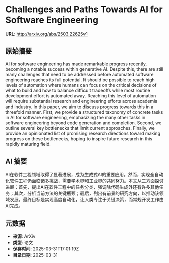 # Challenges and Paths Towards AI for Software Engineering

**URL**: http://arxiv.org/abs/2503.22625v1

## 原始摘要

AI for software engineering has made remarkable progress recently, becoming a
notable success within generative AI. Despite this, there are still many
challenges that need to be addressed before automated software engineering
reaches its full potential. It should be possible to reach high levels of
automation where humans can focus on the critical decisions of what to build
and how to balance difficult tradeoffs while most routine development effort is
automated away. Reaching this level of automation will require substantial
research and engineering efforts across academia and industry. In this paper,
we aim to discuss progress towards this in a threefold manner. First, we
provide a structured taxonomy of concrete tasks in AI for software engineering,
emphasizing the many other tasks in software engineering beyond code generation
and completion. Second, we outline several key bottlenecks that limit current
approaches. Finally, we provide an opinionated list of promising research
directions toward making progress on these bottlenecks, hoping to inspire
future research in this rapidly maturing field.


## AI 摘要

AI在软件工程领域取得了显著进展，成为生成式AI的重要应用。然而，实现全自动化软件工程仍面临诸多挑战，需要学术界和工业界的共同努力。本文从三方面探讨进展：首先，提出AI在软件工程中的任务分类，强调除代码生成外还有许多其他任务；其次，分析当前方法的关键瓶颈；最后，列出有前景的研究方向，以推动该领域发展。最终目标是实现高度自动化，让人类专注于关键决策，而常规开发工作由AI完成。

## 元数据

- **来源**: ArXiv
- **类型**: 论文
- **保存时间**: 2025-03-31T17:01:19Z
- **目录日期**: 2025-03-31
